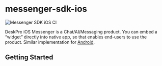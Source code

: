 # messenger-sdk-ios
![Messenger SDK iOS CI](https://github.com/deskpro/messenger-sdk-ios/actions/workflows/main.yml/badge.svg)

DeskPro iOS Messenger is a Chat/AI/Messaging product. You can embed a “widget” directly into native app, so that enables end-users to use the product. Similar implementation for [Android](https://github.com/deskpro/messenger-sdk-android).

## Getting Started

